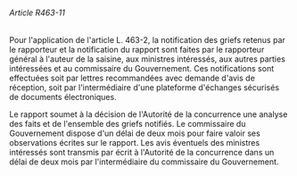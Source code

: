 ###### Article R463-11

Pour l'application de l'article L. 463-2, la notification des griefs retenus par le rapporteur et la notification du rapport sont faites par le rapporteur général à l'auteur de la saisine, aux ministres intéressés, aux autres parties intéressées et au commissaire du Gouvernement. Ces notifications sont effectuées soit par lettres recommandées avec demande d'avis de réception, soit par l'intermédiaire d'une plateforme d'échanges sécurisés de documents électroniques.

Le rapport soumet à la décision de l'Autorité de la concurrence une analyse des faits et de l'ensemble des griefs notifiés. Le commissaire du Gouvernement dispose d'un délai de deux mois pour faire valoir ses observations écrites sur le rapport. Les avis éventuels des ministres intéressés sont transmis par écrit à l'Autorité de la concurrence dans un délai de deux mois par l'intermédiaire du commissaire du Gouvernement.


